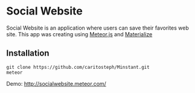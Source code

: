 # Social Website
Social Website is an application where users can save their favorites web site.
This app was creating using [Meteor.js](https://www.meteor.com) and [Materialize](http://materializecss.com)
## Installation
```
git clone https://github.com/caritosteph/Minstant.git
meteor
```
Demo: http://socialwebsite.meteor.com/
